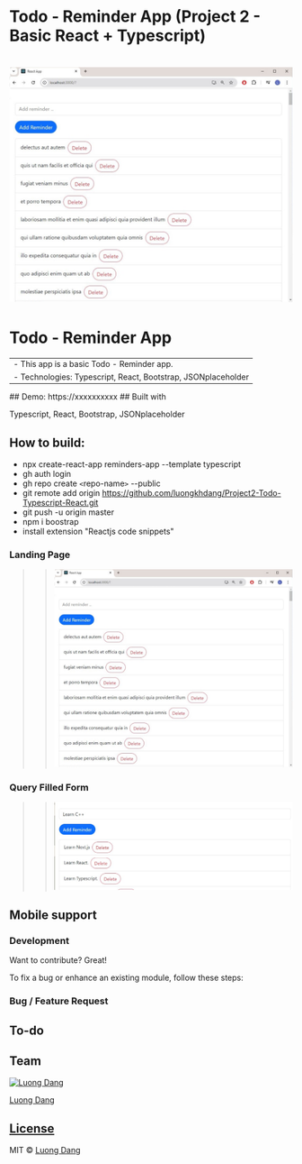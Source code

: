  
# Todo - Reminder App (Project 2 - Basic React + Typescript)

# ![Todo - Reminder App (Project 2 - Basic React + Typescript)](demo.JPG)

# Todo - Reminder App

<table>
<tr>
<td>
  - This app is a basic Todo - Reminder app.
 </td>
</tr>
<tr>
<td>
  - Technologies: Typescript, React, Bootstrap, JSONplaceholder
 </td>
</tr>
</table>
## Demo: https://xxxxxxxxxx
## Built with

Typescript, React, Bootstrap, JSONplaceholder

## How to build:
  - npx create-react-app reminders-app --template typescript
  - gh auth login
  - gh repo create `<`repo-name`>` --public
  - git remote add origin https://github.com/luongkhdang/Project2-Todo-Typescript-React.git
  - git push -u origin master
  - npm i boostrap
  - install extension "Reactjs code snippets"
    
### Landing Page

>> ![](demo.JPG)

### Query Filled Form

>> ![](demo2.JPG)

## Mobile support

### Development

Want to contribute? Great!

To fix a bug or enhance an existing module, follow these steps:

### Bug / Feature Request

## To-do

## Team

[![Luong Dang](https://avatars.githubusercontent.com/luongkhdang?v=2&s=100)](https://github.com/iharsh234)

[Luong Dang](https://github.com/luongkhdang)

## [License](https://github.com/luongkhdang/xxxxx/LICENSE.md)

MIT © [Luong Dang ](https://github.com/luongkhdang)
